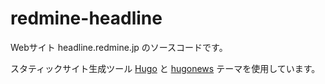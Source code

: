 # redmine-headline

Webサイト headline.redmine.jp のソースコードです。

スタティックサイト生成ツール [Hugo](https://gohugo.io/) と [hugonews](https://themes.gohugo.io/hugonews/) テーマを使用しています。
